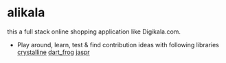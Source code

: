 # alikala

this a full stack online shopping application like Digikala.com.


- Play around, learn, test & find contribution ideas with following libraries
[crystalline](https://pub.dev/packages/crystalline)
[dart_frog](https://pub.dev/packages/dart_frog)
[jaspr](https://pub.dev/packages/jaspr)